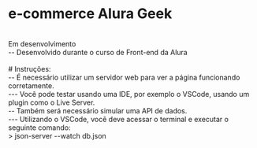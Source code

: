 # e-commerce Alura Geek<br>
<br>
Em desenvolvimento<br>
-- Desenvolvido durante o curso de Front-end da Alura<br>
<br>
# Instruções:<br>
-- É necessário utilizar um servidor web para ver a página funcionando corretamente.<br>
--- Você pode testar usando uma IDE, por exemplo o VSCode, usando um plugin como o Live Server.<br>
-- Também será necessário simular uma API de dados.<br>
--- Utilizando o VSCode, você deve acessar o terminal e executar o seguinte comando:<br>
> json-server --watch db.json
